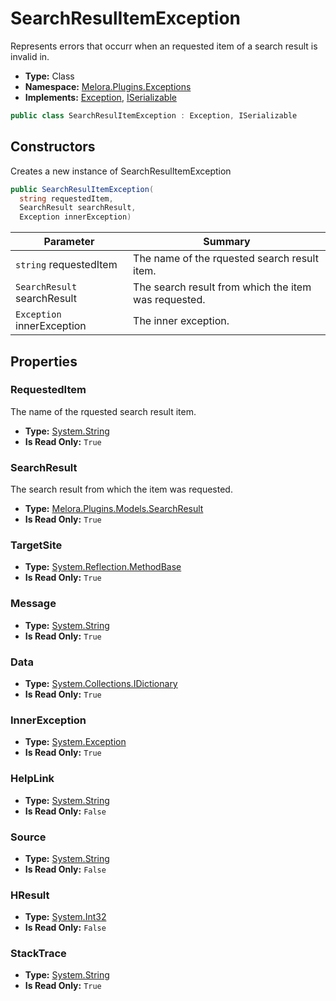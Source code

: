 ﻿# SearchResulItemException
Represents errors that occurr when an requested item of a search result is invalid in\.
- **Type:** Class
- **Namespace:** [Melora.Plugins.Exceptions](/Melora/plugin-api-reference/Melora.Plugins/Exceptions/)
- **Implements:**  [Exception](https://learn.microsoft.com/dotnet/api/system.exception), [ISerializable](https://learn.microsoft.com/dotnet/api/system.runtime.serialization.iserializable)
```cs
public class SearchResulItemException : Exception, ISerializable
```


## Constructors
Creates a new instance of SearchResulItemException
```cs
public SearchResulItemException(
  string requestedItem, 
  SearchResult searchResult, 
  Exception innerException)
```
| Parameter | Summary |
| --------- | ------- |
| `string` requestedItem | The name of the rquested search result item. |
| `SearchResult` searchResult | The search result from which the item was requested. |
| `Exception` innerException | The inner exception. |





## Properties

### RequestedItem
The name of the rquested search result item\.
- **Type:** [System.String](https://learn.microsoft.com/dotnet/api/system.string)
- **Is Read Only:** `True`

### SearchResult
The search result from which the item was requested\.
- **Type:** [Melora.Plugins.Models.SearchResult](/Melora/plugin-api-reference/Melora.Plugins/Models/SearchResult.html)
- **Is Read Only:** `True`

### TargetSite
- **Type:** [System.Reflection.MethodBase](https://learn.microsoft.com/dotnet/api/system.reflection.methodbase)
- **Is Read Only:** `True`

### Message
- **Type:** [System.String](https://learn.microsoft.com/dotnet/api/system.string)
- **Is Read Only:** `True`

### Data
- **Type:** [System.Collections.IDictionary](https://learn.microsoft.com/dotnet/api/system.collections.idictionary)
- **Is Read Only:** `True`

### InnerException
- **Type:** [System.Exception](https://learn.microsoft.com/dotnet/api/system.exception)
- **Is Read Only:** `True`

### HelpLink
- **Type:** [System.String](https://learn.microsoft.com/dotnet/api/system.string)
- **Is Read Only:** `False`

### Source
- **Type:** [System.String](https://learn.microsoft.com/dotnet/api/system.string)
- **Is Read Only:** `False`

### HResult
- **Type:** [System.Int32](https://learn.microsoft.com/dotnet/api/system.int)
- **Is Read Only:** `False`

### StackTrace
- **Type:** [System.String](https://learn.microsoft.com/dotnet/api/system.string)
- **Is Read Only:** `True`
